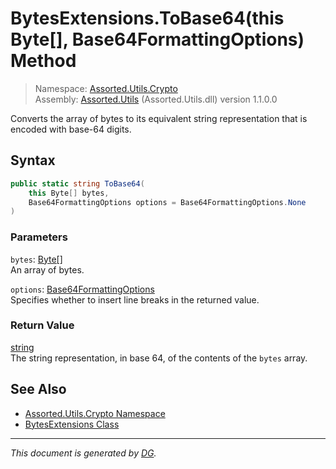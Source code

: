 ﻿# BytesExtensions.ToBase64(this Byte[], Base64FormattingOptions) Method

> Namespace: [Assorted.Utils.Crypto](index.md#assortedutilscrypto-namespace)\
> Assembly: [Assorted.Utils](index.md) (Assorted.Utils.dll) version 1.1.0.0

Converts the array of bytes to its equivalent string representation that is encoded with base-64 digits.

## Syntax

```csharp
public static string ToBase64(
    this Byte[] bytes, 
    Base64FormattingOptions options = Base64FormattingOptions.None
)
```

### Parameters

`bytes`: [Byte[]](https://docs.microsoft.com/en-us/dotnet/api/system.byte)\
An array of bytes.

`options`: [Base64FormattingOptions](https://docs.microsoft.com/en-us/dotnet/api/system.base64formattingoptions)\
Specifies whether to insert line breaks in the returned value.

### Return Value

[string](https://docs.microsoft.com/en-us/dotnet/api/system.string)\
The string representation, in base 64, of the contents of the `bytes` array.

## See Also

- [Assorted.Utils.Crypto Namespace](index.md#assortedutilscrypto-namespace)
- [BytesExtensions Class](Assorted.Utils.Crypto.BytesExtensions.md)

---

_This document is generated by [DG](https://github.com/Khojasteh/dg)._
